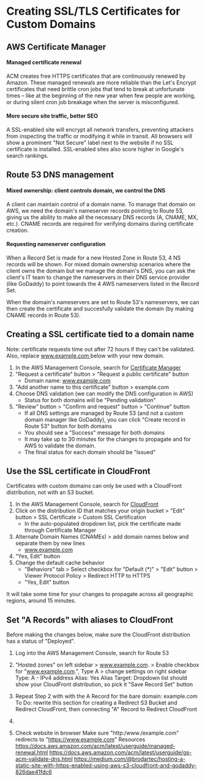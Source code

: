 # Creating SSL/TLS Certificates for Custom Domains

## AWS Certificate Manager
#### Managed certificate renewal
ACM creates free HTTPS certificates that are continuously renewed by Amazon. These managed renewals are more reliable than the Let's Encrypt certificates that need brittle cron jobs that tend to break at unfortunate times – like at the beginning of the new year when few people are working, or during silent cron job breakage when the server is misconfigured.

#### More secure site traffic, better SEO
A SSL-enabled site will encrypt all network transfers, preventing attackers from inspecting the traffic or modifying it while in transit. All browsers will show a prominent "Not Secure" label next to the website if no SSL certificate is installed. SSL-enabled sites also score higher in Google's search rankings.

## Route 53 DNS management
#### Mixed ownership: client controls domain, we control the DNS
A client can maintain control of a domain name. To manage that domain on AWS, we need the domain's nameserver records pointing to Route 53, giving us the ability to make all the necessary DNS records (A, CNAME, MX, etc.). CNAME records are required for verifying domains during certificate creation.

#### Requesting nameserver configuration
When a Record Set is made for a new Hosted Zone in Route 53, 4 NS records will be shown. For mixed domain ownership scenarios where the client owns the domain but we manage the domain's DNS, you can ask the client's IT team to change the nameservers in their DNS service provider (like GoDaddy) to point towards the 4 AWS nameservers listed in the Record Set.

When the domain's nameservers are set to Route 53's nameservers, we can then create the certificate and succesfully validate the domain (by making CNAME records in Route 53).

## Creating a SSL certificate tied to a domain name
Note: certificate requests time out after 72 hours if they can't be validated. Also, replace [ www.example.com ](https://www.example.com/) below with your new domain.

1. In the AWS Management Console, search for [ Certificate Manager ](https://console.aws.amazon.com/acm/home?region=us-east-1#/)
2. "Request a certificate" button > "Request a public certificate" button
    * Domain name: [ www.example.com ](https://www.example.com/)
3. "Add another name to this certificate" button >
example.com
4. Choose DNS validation (we can modify the DNS configuration in AWS)
    * Status for both domains will be "Pending validation"
5. "Review" button > "Confirm and request" button > "Continue" button
    * If all DNS settings are managed by Route 53 (and not a custom domain manager like GoDaddy), you can click "Create record in Route 53" button for both domains
    * You should see a "Success" message for both domains
    * It may take up to 30 minutes for the changes to propagate and for AWS to validate the domain.
    * The final status for each domain should be "Issued"

## Use the SSL certificate in CloudFront
Certificates with custom domains can only be used with a CloudFront distribution, not with an S3 bucket.
1. In the AWS Management Console, search for [ CloudFront ](https://console.aws.amazon.com/cloudfront/home?#)
2. Click on the distribution ID that matches your origin bucket > "Edit" button > SSL Certificate > Custom SSL Certification
    * In the auto-populated dropdown list, pick the certificate made through Certificate Manager
3. Alternate Domain Names (CNAMEs) > add domain names below and separate them by new lines
    * www.example.com
4. "Yes, Edit" button
5. Change the default cache behavior
    * "Behaviors" tab > Select checkbox for "Default (*)" > "Edit" button > Viewer Protocol Policy > Redirect HTTP to HTTPS
    * "Yes, Edit" button

It will take some time for your changes to propagate across all geographic regions, around 15 minutes.

## Set "A Records" with aliases to CloudFront
Before making the changes below, make sure the CloudFront distribution has a status of "Deployed".
  1. Log into the AWS Management Console, search for Route 53
  2. "Hosted zones" on left sidebar > www.example.com. > Enable checkbox for "www.example.com.", Type A > change settings on
right sidebar
Type: A - IPv4 address
Alias: Yes
Alias Target: Dropdown list should show your CloudFront distribution, so pick it "Save Record Set" button
3. Repeat Step 2 with with the A Record for the bare domain: example.com
To Do: rewrite this section for creating a Redirect S3 Bucket and Redirect CloudFront, then connecting "A" Record to Redirect CloudFront
4.

4. Check website in browser
Make sure "http:/www./example.com" redirects to "https://www.example.com"
Resources
https://docs.aws.amazon.com/acm/latest/userguide/managed-renewal.html https://docs.aws.amazon.com/acm/latest/userguide/gs-acm-validate-dns.html https://medium.com/@brodartec/hosting-a-static-site-with-https-enabled-using-aws-s3-cloudfront-and-godaddy-826dae41fdc6

